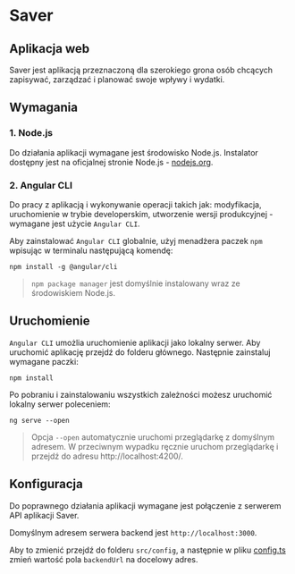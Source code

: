 # Saver
## Aplikacja web

Saver jest aplikacją przeznaczoną dla szerokiego grona osób chcących zapisywać, zarządzać i planować swoje wpływy i wydatki. 

## Wymagania

### 1. Node.js

Do działania aplikacji wymagane jest środowisko Node.js.
Instalator dostępny jest na oficjalnej stronie Node.js - [nodejs.org](https://nodejs.org). 

### 2. Angular CLI

Do pracy z aplikacją i wykonywanie operacji takich jak: modyfikacja, uruchomienie w trybie developerskim, utworzenie wersji produkcyjnej - wymagane jest użycie `Angular CLI`.

Aby zainstalować `Angular CLI` globalnie, użyj menadżera paczek `npm` wpisując w terminalu następującą komendę: 

```
npm install -g @angular/cli
```

> `npm package manager` jest domyślnie instalowany wraz ze środowiskiem Node.js.

## Uruchomienie

`Angular CLI` umożlia uruchomienie aplikacji jako lokalny serwer.
Aby uruchomić aplikację przejdź do folderu głównego.
Następnie zainstaluj wymagane paczki:
```
npm install
```
Po pobraniu i zainstalowaniu wszystkich zależności możesz uruchomić lokalny serwer poleceniem:
```
ng serve --open
```

> Opcja `--open` automatycznie uruchomi przeglądarkę z domyślnym adresem.
> W przeciwnym wypadku ręcznie uruchom przeglądarkę i przejdź do adresu http://localhost:4200/.

## Konfiguracja

Do poprawnego działania aplikacji wymagane jest połączenie z serwerem API aplikacji Saver.

Domyślnym adresem serwera backend jest `http://localhost:3000`.

Aby to zmienić przejdź do folderu `src/config`, a następnie w pliku [config.ts](/src/config/config.ts) zmień wartość pola `backendUrl` na docelowy adres.
